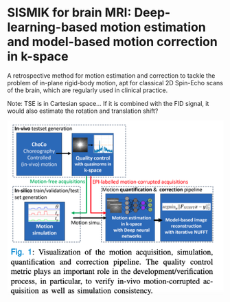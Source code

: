 # SISMIK for brain MRI: Deep-learning-based  motion estimation and model-based motion  correction in k-space

A retrospective method for motion estimation and correction to tackle the problem of in-plane rigid-body motion, apt for classical 2D Spin-Echo scans of the brain, which are regularly used in clinical practice.

Note: TSE is in Cartesian space...
If it is combined with the FID signal, it would also estimate the rotation and translation shift?

![overview](assets/image6.png)